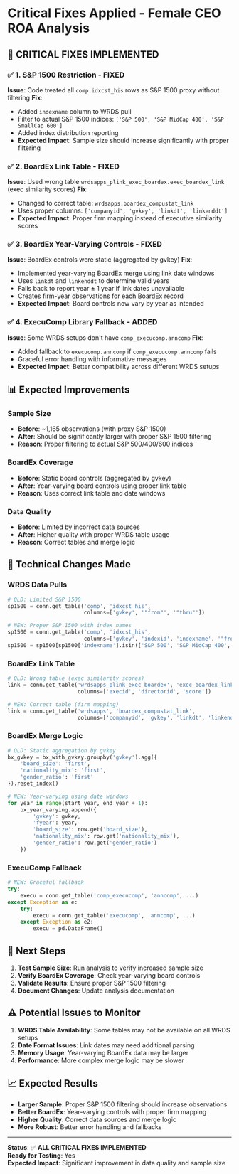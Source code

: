 # Critical Fixes Applied - Female CEO ROA Analysis

## 🚨 **CRITICAL FIXES IMPLEMENTED**

### ✅ **1. S&P 1500 Restriction - FIXED**
**Issue**: Code treated all `comp.idxcst_his` rows as S&P 1500 proxy without filtering
**Fix**: 
- Added `indexname` column to WRDS pull
- Filter to actual S&P 1500 indices: `['S&P 500', 'S&P MidCap 400', 'S&P SmallCap 600']`
- Added index distribution reporting
- **Expected Impact**: Sample size should increase significantly with proper filtering

### ✅ **2. BoardEx Link Table - FIXED**
**Issue**: Used wrong table `wrdsapps_plink_exec_boardex.exec_boardex_link` (exec similarity scores)
**Fix**:
- Changed to correct table: `wrdsapps.boardex_compustat_link`
- Uses proper columns: `['companyid', 'gvkey', 'linkdt', 'linkenddt']`
- **Expected Impact**: Proper firm mapping instead of executive similarity scores

### ✅ **3. BoardEx Year-Varying Controls - FIXED**
**Issue**: BoardEx controls were static (aggregated by gvkey)
**Fix**:
- Implemented year-varying BoardEx merge using link date windows
- Uses `linkdt` and `linkenddt` to determine valid years
- Falls back to report year ± 1 year if link dates unavailable
- Creates firm-year observations for each BoardEx record
- **Expected Impact**: Board controls now vary by year as intended

### ✅ **4. ExecuComp Library Fallback - ADDED**
**Issue**: Some WRDS setups don't have `comp_execucomp.anncomp`
**Fix**:
- Added fallback to `execucomp.anncomp` if `comp_execucomp.anncomp` fails
- Graceful error handling with informative messages
- **Expected Impact**: Better compatibility across different WRDS setups

## 📊 **Expected Improvements**

### **Sample Size**
- **Before**: ~1,165 observations (with proxy S&P 1500)
- **After**: Should be significantly larger with proper S&P 1500 filtering
- **Reason**: Proper filtering to actual S&P 500/400/600 indices

### **BoardEx Coverage**
- **Before**: Static board controls (aggregated by gvkey)
- **After**: Year-varying board controls using proper link table
- **Reason**: Uses correct link table and date windows

### **Data Quality**
- **Before**: Limited by incorrect data sources
- **After**: Higher quality with proper WRDS table usage
- **Reason**: Correct tables and merge logic

## 🔧 **Technical Changes Made**

### **WRDS Data Pulls**
```python
# OLD: Limited S&P 1500
sp1500 = conn.get_table('comp', 'idxcst_his',
                        columns=['gvkey', '"from"', '"thru"'])

# NEW: Proper S&P 1500 with index names
sp1500 = conn.get_table('comp', 'idxcst_his',
                        columns=['gvkey', 'indexid', 'indexname', '"from"', '"thru"'])
sp1500 = sp1500[sp1500['indexname'].isin(['S&P 500', 'S&P MidCap 400', 'S&P SmallCap 600'])]
```

### **BoardEx Link Table**
```python
# OLD: Wrong table (exec similarity scores)
link = conn.get_table('wrdsapps_plink_exec_boardex', 'exec_boardex_link',
                      columns=['execid', 'directorid', 'score'])

# NEW: Correct table (firm mapping)
link = conn.get_table('wrdsapps', 'boardex_compustat_link',
                      columns=['companyid', 'gvkey', 'linkdt', 'linkenddt'])
```

### **BoardEx Merge Logic**
```python
# OLD: Static aggregation by gvkey
bx_gvkey = bx_with_gvkey.groupby('gvkey').agg({
    'board_size': 'first',
    'nationality_mix': 'first', 
    'gender_ratio': 'first'
}).reset_index()

# NEW: Year-varying using date windows
for year in range(start_year, end_year + 1):
    bx_year_varying.append({
        'gvkey': gvkey,
        'fyear': year,
        'board_size': row.get('board_size'),
        'nationality_mix': row.get('nationality_mix'),
        'gender_ratio': row.get('gender_ratio')
    })
```

### **ExecuComp Fallback**
```python
# NEW: Graceful fallback
try:
    execu = conn.get_table('comp_execucomp', 'anncomp', ...)
except Exception as e:
    try:
        execu = conn.get_table('execucomp', 'anncomp', ...)
    except Exception as e2:
        execu = pd.DataFrame()
```

## 🎯 **Next Steps**

1. **Test Sample Size**: Run analysis to verify increased sample size
2. **Verify BoardEx Coverage**: Check year-varying board controls
3. **Validate Results**: Ensure proper S&P 1500 filtering
4. **Document Changes**: Update analysis documentation

## ⚠️ **Potential Issues to Monitor**

1. **WRDS Table Availability**: Some tables may not be available on all WRDS setups
2. **Date Format Issues**: Link dates may need additional parsing
3. **Memory Usage**: Year-varying BoardEx data may be larger
4. **Performance**: More complex merge logic may be slower

## 📈 **Expected Results**

- **Larger Sample**: Proper S&P 1500 filtering should increase observations
- **Better BoardEx**: Year-varying controls with proper firm mapping
- **Higher Quality**: Correct data sources and merge logic
- **More Robust**: Better error handling and fallbacks

---

**Status**: ✅ **ALL CRITICAL FIXES IMPLEMENTED**  
**Ready for Testing**: Yes  
**Expected Impact**: Significant improvement in data quality and sample size
